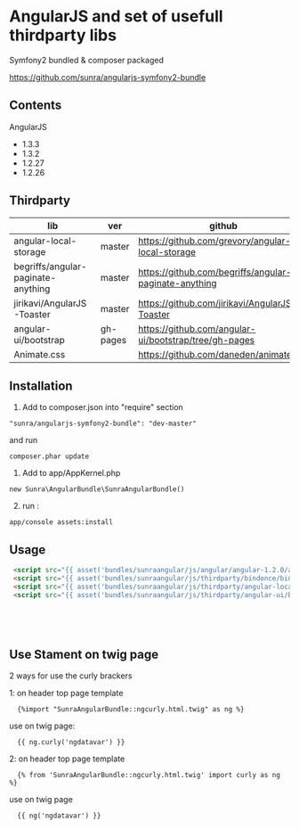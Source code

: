 AngularJS and set of usefull thirdparty libs
===============================================

Symfony2 bundled & composer packaged

https://github.com/sunra/angularjs-symfony2-bundle


Contents
--------
AngularJS 
- 1.3.3 
- 1.3.2
- 1.2.27
- 1.2.26

Thirdparty
-------

|lib|ver|github|
|----|---|----|
| angular-local-storage              | master   | https://github.com/grevory/angular-local-storage      | 
| begriffs/angular-paginate-anything | master   | https://github.com/begriffs/angular-paginate-anything |  
| jirikavi/AngularJS-Toaster         | master   | https://github.com/jirikavi/AngularJS-Toaster         |
| angular-ui/bootstrap               | gh-pages | https://github.com/angular-ui/bootstrap/tree/gh-pages |
| Animate.css | | https://github.com/daneden/animate.css |

Installation
------------

1. Add to composer.json into "require" section
```
"sunra/angularjs-symfony2-bundle": "dev-master"
```
and run 
```
composer.phar update
```

1. Add to app/AppKernel.php
```
new Sunra\AngularBundle\SunraAngularBundle()
```

2. run :
```
app/console assets:install
```


Usage
-----
```html
 <script src="{{ asset('bundles/sunraangular/js/angular/angular-1.2.0/angular.min.js') }}"></script> 
 <script src="{{ asset('bundles/sunraangular/js/thirdparty/bindonce/bindonce.js') }}"></script>
 <script src="{{ asset('bundles/sunraangular/js/thirdparty/angular-local-storage/angular-local-storage.js') }}"></script>
 <script src="{{ asset('bundles/sunraangular/js/thirdparty/angular-ui/bootstrap/bootstrap-gh-pages/ui-bootstrap-0.11.0.min.js') }}"></script>

 




```


Use Stament on twig page
------------------------
2 ways for use the curly brackers 

1: on header top page template
      
      {%import "SunraAngularBundle::ngcurly.html.twig" as ng %}

use on twig page: 

      {{ ng.curly('ngdatavar') }}

2: on header top page template

      {% from 'SunraAngularBundle::ngcurly.html.twig' import curly as ng %}

use on twig page 
      
      {{ ng('ngdatavar') }} 

